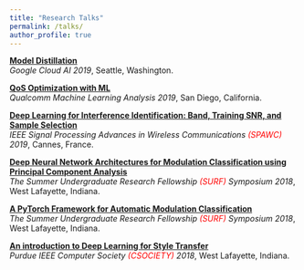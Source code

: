 ```yaml
---
title: "Research Talks"
permalink: /talks/
author_profile: true
---
```


<b>[Model Distillation](http://sharanramjee.github.io/talks/google2019)</b> <br>
<i>Google Cloud AI 2019</i>, Seattle, Washington.

<b>[QoS Optimization with ML](http://sharanramjee.github.io/talks/qualcomm2019)</b> <br>
<i>Qualcomm Machine Learning Analysis 2019</i>, San Diego, California.

<b>[Deep Learning for Interference Identification: Band, Training SNR, and Sample Selection](http://sharanramjee.github.io/talks/spawc2019)</b> <br>
<i>IEEE Signal Processing Advances in Wireless Communications <span style="color:red">(SPAWC)</span> 2019</i>, Cannes, France.

<b>[Deep Neural Network Architectures for Modulation Classification using Principal Component Analysis](http://sharanramjee.github.io/talks/surf2018b)</b> <br>
<i>The Summer Undergraduate Research Fellowship <span style="color:red">(SURF)</span> Symposium 2018</i>, West Lafayette, Indiana.

<b>[A PyTorch Framework for Automatic Modulation Classification](http://sharanramjee.github.io/talks/surf2018a)</b> <br>
<i>The Summer Undergraduate Research Fellowship <span style="color:red">(SURF)</span> Symposium 2018</i>, West Lafayette, Indiana.

<b>[An introduction to Deep Learning for Style Transfer](http://sharanramjee.github.io/talks/csociety2018)</b> <br>
<i>Purdue IEEE Computer Society <span style="color:red">(CSOCIETY)</span> 2018</i>, West Lafayette, Indiana.
